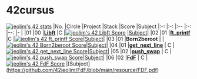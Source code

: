 # 42cursus
[![jeolim's 42 stats](https://badge42.vercel.app/api/v2/cl7ri80tg00060gjulxlz05v0/stats?cursusId=21&coalitionId=87)](https://github.com/JaeSeoKim/badge42)
|No.	|Circle	|Project							|Stack    |Score   |Subject
|:-:  |:-:    |:--								  |:-:		  |--:      |-    |
|01	  |00     |[**Libft**](./libft)	|C		    |[![jeolim's 42 Libft Score](https://badge42.vercel.app/api/v2/cl7ri80tg00060gjulxlz05v0/project/2645017)](https://github.com/JaeSeoKim/badge42)                        |[Subject](./libft/resource/Libft.pdf)|
|02	  |01     |[**ft_printf**](./ft_printf)	|C		|[![jeolim's 42 ft_printf Score](https://badge42.vercel.app/api/v2/cl7ri80tg00060gjulxlz05v0/project/2665998)](https://github.com/JaeSeoKim/badge42)|[Subject](./ft_printf/resource/ft_printf.pdf)|
|03	  |01     |**Born2beroot**    |		      |[![jeolim's 42 Born2beroot Score](https://badge42.vercel.app/api/v2/cl7ri80tg00060gjulxlz05v0/project/2724898)](https://github.com/JaeSeoKim/badge42)|[Subject](./resource/Born2beroot.pdf)|
|04	  |01     |[**get_next_line**](./get_next_line)  |	C       |[![jeolim's 42 get_next_line Score](https://badge42.vercel.app/api/v2/cl7ri80tg00060gjulxlz05v0/project/2767875)](https://github.com/JaeSeoKim/badge42)|[Subject](./get_next_line/resource/get_next_line.pdf)|
|05	  |02     |[**push_swap**](https://github.com/42jeolim/Push_Swap)  |	C       |[![jeolim's 42 push_swap Score](https://badge42.vercel.app/api/v2/cl7ri80tg00060gjulxlz05v0/project/2934545)](https://github.com/JaeSeoKim/badge42)|[Subject](https://github.com/42jeolim/Push_Swap/blob/main/push_swap/resource/pushswap.pdf)|
|06   |02     |[**FdF**](https://github.com/42jeolim/FdF) | C |[![jeolim's 42 FdF Score](https://badge42.vercel.app/api/v2/cl7ri80tg00060gjulxlz05v0/project/2945466)](https://github.com/JaeSeoKim/badge42) |[Subject] (https://github.com/42jeolim/FdF/blob/main/resource/FDF.pdf)
